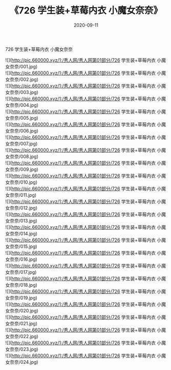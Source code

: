 ﻿---
layout: post
title:  《726 学生装+草莓内衣 小魔女奈奈》
date:   2020-09-11
img: http://pic.660000.xyz/1:/秀人网/秀人网第01部分/726 学生装+草莓内衣 小魔女奈奈/000.jpg
categories: [美女, 清纯, 唯美]
---

726 学生装+草莓内衣 小魔女奈奈

  ![](http://pic.660000.xyz/1:/秀人网/秀人网第01部分/726 学生装+草莓内衣 小魔女奈奈/001.jpg) <br> ![](http://pic.660000.xyz/1:/秀人网/秀人网第01部分/726 学生装+草莓内衣 小魔女奈奈/002.jpg) <br> ![](http://pic.660000.xyz/1:/秀人网/秀人网第01部分/726 学生装+草莓内衣 小魔女奈奈/003.jpg) <br> ![](http://pic.660000.xyz/1:/秀人网/秀人网第01部分/726 学生装+草莓内衣 小魔女奈奈/004.jpg) <br> ![](http://pic.660000.xyz/1:/秀人网/秀人网第01部分/726 学生装+草莓内衣 小魔女奈奈/005.jpg) <br> ![](http://pic.660000.xyz/1:/秀人网/秀人网第01部分/726 学生装+草莓内衣 小魔女奈奈/006.jpg) <br> ![](http://pic.660000.xyz/1:/秀人网/秀人网第01部分/726 学生装+草莓内衣 小魔女奈奈/007.jpg) <br> ![](http://pic.660000.xyz/1:/秀人网/秀人网第01部分/726 学生装+草莓内衣 小魔女奈奈/008.jpg) <br> ![](http://pic.660000.xyz/1:/秀人网/秀人网第01部分/726 学生装+草莓内衣 小魔女奈奈/009.jpg) <br> ![](http://pic.660000.xyz/1:/秀人网/秀人网第01部分/726 学生装+草莓内衣 小魔女奈奈/010.jpg) <br> ![](http://pic.660000.xyz/1:/秀人网/秀人网第01部分/726 学生装+草莓内衣 小魔女奈奈/011.jpg) <br> ![](http://pic.660000.xyz/1:/秀人网/秀人网第01部分/726 学生装+草莓内衣 小魔女奈奈/012.jpg) <br> ![](http://pic.660000.xyz/1:/秀人网/秀人网第01部分/726 学生装+草莓内衣 小魔女奈奈/013.jpg) <br> ![](http://pic.660000.xyz/1:/秀人网/秀人网第01部分/726 学生装+草莓内衣 小魔女奈奈/014.jpg) <br> ![](http://pic.660000.xyz/1:/秀人网/秀人网第01部分/726 学生装+草莓内衣 小魔女奈奈/015.jpg) <br> ![](http://pic.660000.xyz/1:/秀人网/秀人网第01部分/726 学生装+草莓内衣 小魔女奈奈/016.jpg) <br> ![](http://pic.660000.xyz/1:/秀人网/秀人网第01部分/726 学生装+草莓内衣 小魔女奈奈/017.jpg) <br> ![](http://pic.660000.xyz/1:/秀人网/秀人网第01部分/726 学生装+草莓内衣 小魔女奈奈/018.jpg) <br> ![](http://pic.660000.xyz/1:/秀人网/秀人网第01部分/726 学生装+草莓内衣 小魔女奈奈/019.jpg) <br> ![](http://pic.660000.xyz/1:/秀人网/秀人网第01部分/726 学生装+草莓内衣 小魔女奈奈/020.jpg) <br> ![](http://pic.660000.xyz/1:/秀人网/秀人网第01部分/726 学生装+草莓内衣 小魔女奈奈/021.jpg) <br> ![](http://pic.660000.xyz/1:/秀人网/秀人网第01部分/726 学生装+草莓内衣 小魔女奈奈/022.jpg) <br> ![](http://pic.660000.xyz/1:/秀人网/秀人网第01部分/726 学生装+草莓内衣 小魔女奈奈/023.jpg) <br> ![](http://pic.660000.xyz/1:/秀人网/秀人网第01部分/726 学生装+草莓内衣 小魔女奈奈/024.jpg) <br>